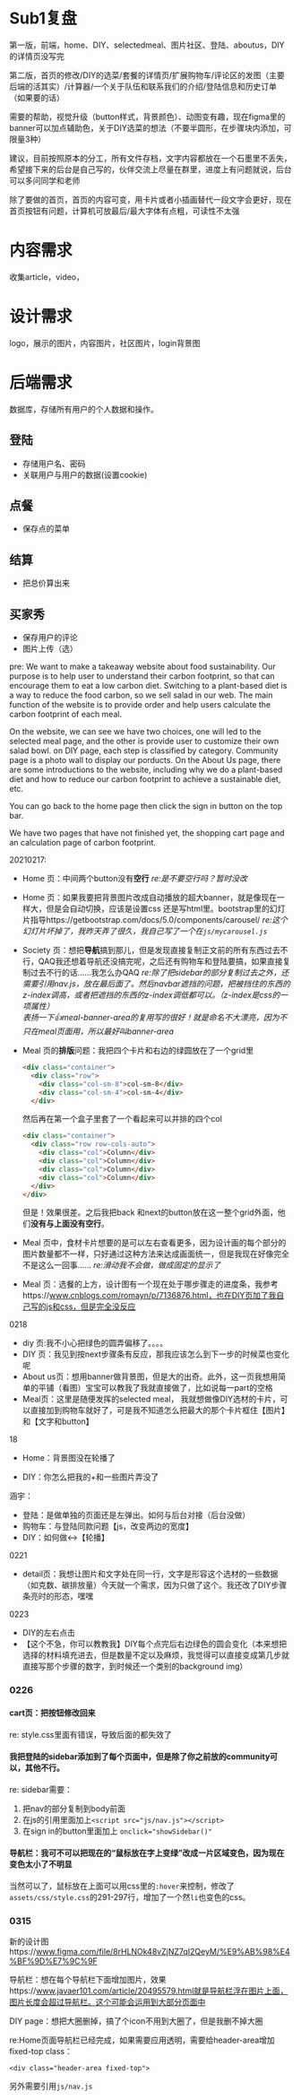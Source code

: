 # Sub1复盘

第一版，前端，home、DIY、selectedmeal、图片社区、登陆、aboutus，DIY的详情页没写完

第二版，首页的修改/DIY的选菜/套餐的详情页/扩展购物车/评论区的发图（主要后端的活其实）/计算器/一个关于队伍和联系我们的介绍/登陆信息和历史订单（如果要的话）

需要的帮助，视觉升级（button样式，背景颜色）、动图变有趣，现在figma里的banner可以加点辅助色，关于DIY选菜的想法（不要半圆形，在步骤块内添加，可限量3种）

建议，目前按照原本的分工，所有文件存档，文字内容都放在一个石墨里不丢失，希望接下来的后台是自己写的，伙伴交流上尽量在群里，进度上有问题就说，后台可以多问同学和老师 

除了要做的首页，首页的内容可变，用卡片或者小插画替代一段文字会更好，现在首页按钮有问题，计算机可放最后/最大字体有点粗，可读性不太强

# 内容需求

收集article，video，

# 设计需求

logo，展示的图片，内容图片，社区图片，login背景图

# 后端需求

数据库，存储所有用户的个人数据和操作。

## 登陆

- 存储用户名、密码
- 关联用户与用户的数据(设置cookie)

## 点餐

- 保存点的菜单

## 结算

- 把总价算出来

## 买家秀

- 保存用户的评论
- 图片上传（选）

pre: We want to make a takeaway website about food sustainability. Our purpose is to help user to understand their carbon footprint, so that can encourage them to eat a low carbon diet. Switching to a plant-based diet is a way to reduce the food carbon, so we sell salad in our web.  The main function of the website is to provide order and help users calculate the carbon footprint of each meal.

On the website, we can see we have two choices, one will led to the selected meal page, and the other is provide user to customize their own salad bowl. on DIY page, each step is classified by category. Community page is a photo wall to display our porducts. On the About Us page, there are some introductions to the website, including why we do a plant-based diet and how to reduce our carbon footprint to achieve a sustainable diet, etc.

You can go back to the home page then click the sign in button on the top bar.

We have two pages that have not finished yet, the shopping cart page and an calculation page of carbon footprint.

20210217:

* Home 页：中间两个button没有**空行**
*re:是不要空行吗？暂时没改*

* Home 页：如果我要把背景图片改成自动播放的超大banner，就是像现在一样大，但是会自动切换，应该是设置css 还是写html里。bootstrap里的幻灯片指导https://getbootstrap.com/docs/5.0/components/carousel/
*re:这个幻灯片坏掉了，我昨天弄了很久，我自己写了一个在`js/mycarousel.js`*

* Society 页：想把**导航**搞到那儿，但是发现直接复制正文前的所有东西过去不行，QAQ我还想着导航还没搞完呢，之后还有购物车和登陆要搞，如果直接复制过去不行的话……我怎么办QAQ
*re:除了把sidebar的部分复制过去之外，还需要引用nav.js，放在最后面了。然后navbar遮挡的问题，把被挡住的东西的z-index调高，或者把遮挡的东西的z-index调低都可以。（z-index是css的一项属性）  
表扬一下👍meal-banner-area的复用写的很好！就是命名不大漂亮，因为不只在meal页面用，所以最好叫banner-area*

* Meal 页的**排版**问题：我把四个卡片和右边的绿圆放在了一个grid里

  ```html
  <div class="container">
    <div class="row">
      <div class="col-sm-8">col-sm-8</div>
      <div class="col-sm-4">col-sm-4</div>
    </div>
  ```

  然后再在第一个盒子里套了一个看起来可以并排的四个col

  ```html
  <div class="container">
    <div class="row row-cols-auto">
      <div class="col">Column</div>
      <div class="col">Column</div>
      <div class="col">Column</div>
      <div class="col">Column</div>
    </div>
  </div>
  ```

  但是！效果很差。之后我把back 和next的button放在这一整个grid外面，他们**没有与上面没有空行**。

* Meal 页中，食材卡片想要的是可以左右查看更多，因为设计画的每个部分的图片数量都不一样，只好通过这种方法来达成画面统一，但是我现在好像完全不是这么一回事……
*re:滑动我不会做，做成固定的显示了*

* Meal 页：选餐的上方，设计图有一个现在处于哪步骤走的进度条，我参考https://www.cnblogs.com/romayn/p/7136876.html，也在DIY页加了我自己写的js和css，但是完全没反应

0218

* diy 页:我不小心把绿色的圆弄偏移了。。。。
* DIY 页：我见到按next步骤条有反应，那我应该怎么到下一步的时候菜也变化呢
* About us页：想用banner做背景图，但是大的出奇。此外，这一页我想用简单的平铺（看图）宝宝可以教我了我就直接做了，比如说每一part的空格 
* Meal页：这里是随便发挥的selected meal， 我就想做像DIY选材的卡片，可以直接加到购物车就好了，可是我不知道怎么把最大的那个卡片框住【图片】和【文字和button】

18

* Home：背景图没在轮播了

* DIY：你怎么把我的+和一些图片弄没了

涵宇：

* 登陆：是做单独的页面还是左弹出。如何与后台对接（后台没做）
* 购物车：与登陆同款问题【js，改变两边的宽度】
* DIY：如何做↔️【轮播】

0221

* detail页：我想让图片和文字处在同一行，文字是形容这个选材的一些数据（如克数、碳排放量）今天就一个需求，因为只做了这个。我还改了DIY步骤条亮时的形态，嘿嘿

0223

* DIY的左右点击
* 【这个不急，你可以教教我】DIY每个点完后右边绿色的圆会变化（本来想把选择的材料填充进去，但是数量不定以及麻烦，我觉得可以直接变成第几步就直接写那个步骤的数字，到时候还一个类别的background img）

### 0226

#### cart页：把按钮修改回来  
re: style.css里面有错误，导致后面的都失效了
#### 我把登陆的sidebar添加到了每个页面中，但是除了你之前放的community可以，其他不行。  
re: sidebar需要：  
1. 把nav的部分复制到body前面
2. 在js的引用里面加上`<script src="js/nav.js"></script>`
3. 在sign in的button里面加上 `onclick="showSidebar()"`

#### 导航栏：我可不可以把现在的“鼠标放在字上变绿”改成一片区域变色，因为现在变色太小了不明显
当然可以了，鼠标放在上面可以用css里的`:hover`来控制，修改了`assets/css/style.css`的291-297行，增加了一个然`li`也变色的css。

### 0315

新的设计图https://www.figma.com/file/8rHLNOk48vZjNZ7qI2QeyM/%E9%AB%98%E4%BF%9D%E7%9C%9F

导航栏：想在每个导航栏下面增加图片，效果https://www.javaer101.com/article/20495579.html就是导航栏浮在图片上面，图片长度会超过导航栏。这个可能会运用到大部分页面中

DIY page：想把大圈删掉，搞了个icon不用到大圈了，但是我删不掉大圈


re:Home页面导航栏已经完成，如果需要应用透明，需要给header-area增加fixed-top class：  
```
<div class="header-area fixed-top">
```

另外需要引用`js/nav.js`


